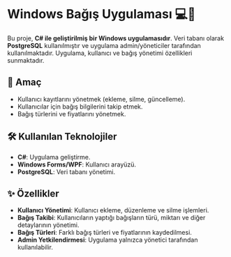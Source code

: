 # Windows Bağış Uygulaması 💻🎁  

Bu proje, **C# ile geliştirilmiş bir Windows uygulamasıdır**. Veri tabanı olarak **PostgreSQL** kullanılmıştır ve uygulama admin/yöneticiler tarafından kullanılmaktadır. Uygulama, kullanıcı ve bağış yönetimi özellikleri sunmaktadır.  

## 🎯 Amaç  
- Kullanıcı kayıtlarını yönetmek (ekleme, silme, güncelleme).  
- Kullanıcılar için bağış bilgilerini takip etmek.  
- Bağış türlerini ve fiyatlarını yönetmek.  

## 🛠️ Kullanılan Teknolojiler  
- **C#**: Uygulama geliştirme.  
- **Windows Forms/WPF**: Kullanıcı arayüzü.  
- **PostgreSQL**: Veri tabanı yönetimi.  

## ✨ Özellikler  
- **Kullanıcı Yönetimi**: Kullanıcı ekleme, düzenleme ve silme işlemleri.  
- **Bağış Takibi**: Kullanıcıların yaptığı bağışların türü, miktarı ve diğer detaylarının yönetimi.  
- **Bağış Türleri**: Farklı bağış türleri ve fiyatlarının kaydedilmesi.  
- **Admin Yetkilendirmesi**: Uygulama yalnızca yönetici tarafından kullanılabilir.
